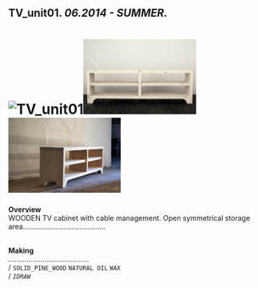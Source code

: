 
## TV_unit01. _06.2014 - SUMMER._  
# ![TV_unit01](None)<a href="https://ewwgene.github.io/projects/TV_unit01/002.jpg"><img src="/projects/TV_unit01/002.jpg" height="150"></a> <a href="https://ewwgene.github.io/projects/TV_unit01/003.jpg"><img src="/projects/TV_unit01/003.jpg" height="150"></a>   
**Overview**  
WOODEN TV cabinet with cable management. Open symmetrical storage area.........................................  
<br>
  
**Making**  
........................................  
/
`SOLID_PINE_WOOD` `NATURAL OIL` `WAX`   
/
_`IDRAW`_   
<br>

